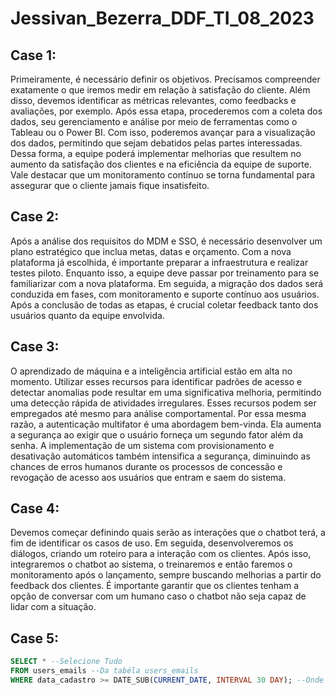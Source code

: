 # Jessivan_Bezerra_DDF_TI_08_2023

## Case 1:
Primeiramente, é necessário definir os objetivos. Precisamos compreender exatamente o que iremos medir em relação à satisfação do cliente. Além disso, devemos identificar as métricas relevantes, como feedbacks e avaliações, por exemplo. Após essa etapa, procederemos com a coleta dos dados, seu gerenciamento e análise por meio de ferramentas como o Tableau ou o Power BI. Com isso, poderemos avançar para a visualização dos dados, permitindo que sejam debatidos pelas partes interessadas. Dessa forma, a equipe poderá implementar melhorias que resultem no aumento da satisfação dos clientes e na eficiência da equipe de suporte. Vale destacar que um monitoramento contínuo se torna fundamental para assegurar que o cliente jamais fique insatisfeito.


## Case 2:
Após a análise dos requisitos do MDM e SSO, é necessário desenvolver um plano estratégico que inclua metas, datas e orçamento. Com a nova plataforma já escolhida, é importante preparar a infraestrutura e realizar testes piloto. Enquanto isso, a equipe deve passar por treinamento para se familiarizar com a nova plataforma. Em seguida, a migração dos dados será conduzida em fases, com monitoramento e suporte contínuo aos usuários. Após a conclusão de todas as etapas, é crucial coletar feedback tanto dos usuários quanto da equipe envolvida.

## Case 3:
O aprendizado de máquina e a inteligência artificial estão em alta no momento. Utilizar esses recursos para identificar padrões de acesso e detectar anomalias pode resultar em uma significativa melhoria, permitindo uma detecção rápida de atividades irregulares. Esses recursos podem ser empregados até mesmo para análise comportamental.
Por essa mesma razão, a autenticação multifator é uma abordagem bem-vinda. Ela aumenta a segurança ao exigir que o usuário forneça um segundo fator além da senha. A implementação de um sistema com provisionamento e desativação automáticos também intensifica a segurança, diminuindo as chances de erros humanos durante os processos de concessão e revogação de acesso aos usuários que entram e saem do sistema.

## Case 4:
Devemos começar definindo quais serão as interações que o chatbot terá, a fim de identificar os casos de uso. Em seguida, desenvolveremos os diálogos, criando um roteiro para a interação com os clientes. Após isso, integraremos o chatbot ao sistema, o treinaremos e então faremos o monitoramento após o lançamento, sempre buscando melhorias a partir do feedback dos clientes. É importante garantir que os clientes tenham a opção de conversar com um humano caso o chatbot não seja capaz de lidar com a situação.

## Case 5:
```SQL
SELECT * --Selecione Tudo
FROM users_emails --Da tabéla users_emails
WHERE data_cadastro >= DATE_SUB(CURRENT_DATE, INTERVAL 30 DAY); --Onde a coluna data_cadastro possuir a data atual até 30 dias atrás
```
